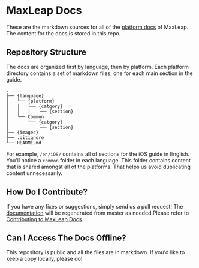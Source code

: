 # MaxLeap Docs

These are the markdown sources for all of the [platform docs](https://leap.as/en_us/docs/overview.html) of MaxLeap. The content for the docs is stored in this repo.

## Repository Structure

The docs are organized first by language, then by platform. Each platform directory contains a set of markdown files, one for each main section in the guide.
	
	.
	├── {language}
	│   └── {platform}
	│   │   └── {catgory}
	│   │   │   └── {section}
	│   └── Common
	│       └── {catgory}
	│           └── {section}
	├── {images}
	├── .gitignore
	└── README.md

For example, `/en/iOS/` contains all of sections for the iOS guide in English. You'll notice a `common` folder in each language. This folder contains content that is shared amongst all of the platforms. That helps us avoid duplicating content unnecessarily.

## How Do I Contribute?

If you have any fixes or suggestions, simply send us a pull request! The [documentation](https://leap.as/en_us/docs/overview.html) will be regenerated from master as needed.Please refer to [Contributing to MaxLeap Docs](https://github.com/MaxLeap/Docs/blob/master/CONTRIBUTING.md).

## Can I Access The Docs Offline?

This repository is public and all the files are in markdown. If you'd like to keep a copy locally, please do!
